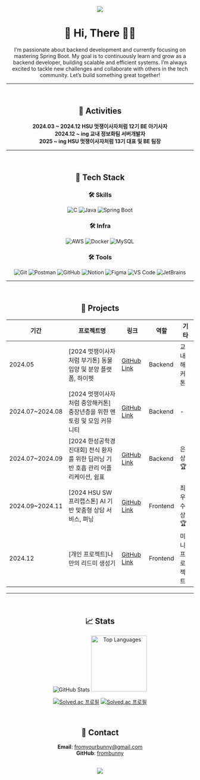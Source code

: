 
<div align="center">
<img src="https://capsule-render.vercel.app/api?type=wave&color=gradient&height=150&section=header&fontSize=50" />

# 🌟 Hi, There 👋🏻
I’m passionate about backend development and currently focusing on mastering Spring Boot.
My goal is to continuously learn and grow as a backend developer, building scalable and efficient systems. 
I’m always excited to tackle new challenges and collaborate with others in the tech community.
Let’s build something great together!
    
---
<br>

## 🐰 **Activities**

**2024.03 ~ 2024.12 HSU 멋쟁이사자처럼 12기 BE 아기사자** <br>
**2024.12 ~ ing 교내 정보화팀 서버개발자**<br>
**2025 ~ ing HSU 멋쟁이사자처럼 13기 대표 및 BE 팀장** <br>

---
<br>

## 🔧 **Tech Stack**
### 🛠 **Skills**
<img src="https://img.shields.io/badge/C-A8B9CC?style=for-the-badge" alt="C" /> <img src="https://img.shields.io/badge/Java-007396?style=for-the-badge" alt="Java" /> <img src="https://img.shields.io/badge/Spring%20Boot-6DB33F?style=for-the-badge" alt="Spring Boot" />
    
### 🛠 **Infra**
<img src="https://img.shields.io/badge/AWS-232F3E?style=for-the-badge" alt="AWS" /> <img src="https://img.shields.io/badge/Docker-2496ED?style=for-the-badge" alt="Docker" /> <img src="https://img.shields.io/badge/MySQL-4479A1?style=for-the-badge" alt="MySQL" />
    
### 🛠 **Tools**
<img src="https://img.shields.io/badge/Git-F05032?style=for-the-badge" alt="Git" /> <img src="https://img.shields.io/badge/Postman-FF6C37?style=for-the-badge" alt="Postman" /> <img src="https://img.shields.io/badge/GitHub-181717?style=for-the-badge" alt="GitHub" /> <img src="https://img.shields.io/badge/Notion-000000?style=for-the-badge" alt="Notion" /> <img src="https://img.shields.io/badge/Figma-F24E1E?style=for-the-badge" alt="Figma" /> <img src="https://img.shields.io/badge/VS%20Code-007ACC?style=for-the-badge" alt="VS Code" /> <img src="https://img.shields.io/badge/JetBrains-000000?style=for-the-badge" alt="JetBrains" />
    
---
<br>

## 💼 **Projects**
| **기간**      | **프로젝트명** | **링크**                       | **역할**     | **기타**     |
|--------------|--------------|--------------------------------------|------------|------------|
| 2024.05 | [2024 멋쟁이사자처럼 부기톤] 동물 입양 및 분양 플랫폼, 하이펫 | [GitHub Link](https://github.com/HSU-Likelion-HiPet/HiPet-BackEnd) | Backend | 교내 해커톤 |
| 2024.07~2024.08 | [2024 멋쟁이사자처럼 중앙해커톤] 중장년층을 위한 멘토링 및 모임 커뮤니티 | [GitHub Link](https://github.com/HSU-LikeLion-RePlay/RePlay-Backend) | Backend | - |
| 2024.07~2024.09 | [2024 한성공학경진대회] 천식 환자를 위한 딥러닝 기반 호흡 관리 어플리케이션, 쉼표 | [GitHub Link](https://github.com/HSU-shimpyo/ShimPyo-Server) | Backend | 은상 🏆 |
| 2024.09~2024.11 | [2024 HSU SW프리캡스톤] AI 기반 맞춤형 상담 서비스, 펴닝 | [GitHub Link](https://github.com/HSU-NIMBUS2000/Pyeoning-Frontend) | Frontend | 최우수상 🏆 |
| 2024.12 | [개인 프로젝트]나만의 리드미 생성기 | [GitHub Link](https://github.com/frombunny/ReadMeForBunny) | Frontend | 미니 프로젝트 |
    
---
   
<br>

## 📈 **Stats**


<img src="https://github-readme-stats.vercel.app/api?username=frombunny&hide=contribs,prs&show_icons=true&theme=radical" alt="GitHub Stats" />

<a href="https://github.com/frombunny">
<img src="https://github-readme-stats.vercel.app/api/top-langs/?username=frombunny&layout=compact&theme=radical" alt="Top Languages" style="height:150px;" />
</a>

<br>

 [![Solved.ac
 프로필](http://mazassumnida.wtf/api/v2/generate_badge?boj=bunnylovesyou)](https://solved.ac/bunnylovesyou)
 [![Solved.ac 프로필](http://mazandi.herokuapp.com/api?handle=bunnylovesyou)](https://solved.ac/bunnylovesyou/)
    
<br>

## 📧 **Contact**
**Email**: fromyourbunny@gmail.com <br>
**GitHub**: [frombunny](https://github.com/frombunny)

<br>
<img src="https://capsule-render.vercel.app/api?type=wave&color=gradient&height=150&section=footer"/>
<div align="center">
    
